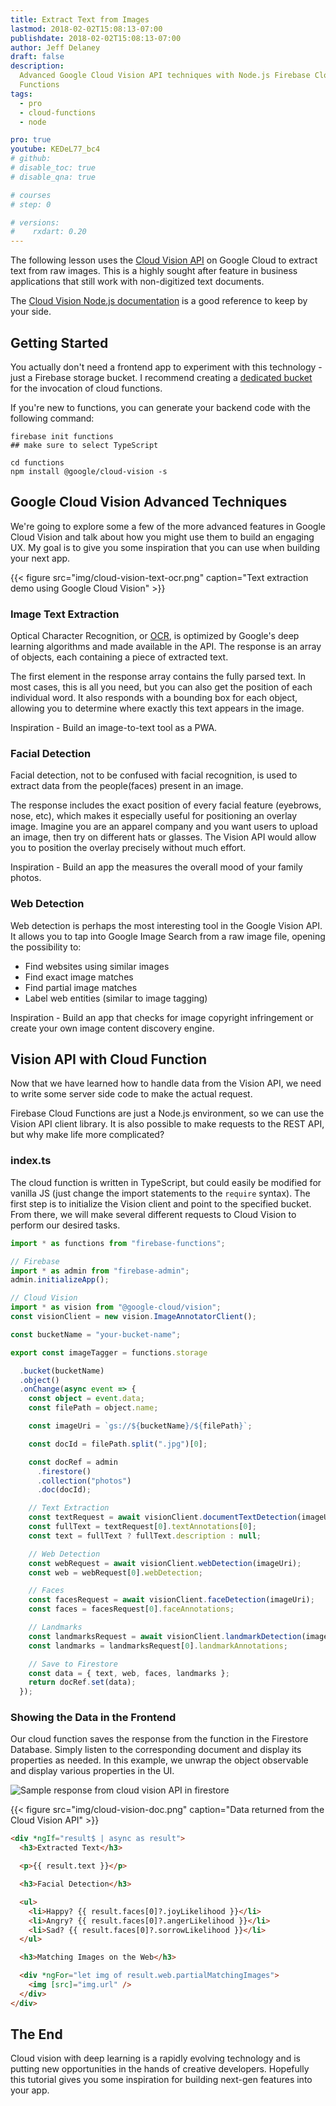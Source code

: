```yaml
---
title: Extract Text from Images
lastmod: 2018-02-02T15:08:13-07:00
publishdate: 2018-02-02T15:08:13-07:00
author: Jeff Delaney
draft: false
description:
  Advanced Google Cloud Vision API techniques with Node.js Firebase Cloud
  Functions
tags:
  - pro
  - cloud-functions
  - node

pro: true
youtube: KEDeL77_bc4
# github:
# disable_toc: true
# disable_qna: true

# courses
# step: 0

# versions:
#    rxdart: 0.20
---
```


The following lesson uses the
[Cloud Vision API](https://cloud.google.com/vision/) on Google Cloud to extract
text from raw images. This is a highly sought after feature in business
applications that still work with non-digitized text documents.

The
[Cloud Vision Node.js documentation](https://cloud.google.com/nodejs/docs/reference/vision/0.14.x/v1.ImageAnnotatorClient)
is a good reference to keep by your side.

## Getting Started

You actually don't need a frontend app to experiment with this technology - just
a Firebase storage bucket. I recommend creating a
[dedicated bucket](https://firebase.google.com/docs/storage/web/start#use_multiple_storage_buckets)
for the invocation of cloud functions.

If you're new to functions, you can generate your backend code with the
following command:

```
firebase init functions
## make sure to select TypeScript

cd functions
npm install @google/cloud-vision -s
```

## Google Cloud Vision Advanced Techniques

We're going to explore some a few of the more advanced features in Google Cloud
Vision and talk about how you might use them to build an engaging UX. My goal is
to give you some inspiration that you can use when building your next app.

{{< figure src="img/cloud-vision-text-ocr.png" caption="Text extraction demo using Google Cloud Vision" >}}

### Image Text Extraction

Optical Character Recognition, or
[OCR](https://en.wikipedia.org/wiki/Optical_character_recognition), is optimized
by Google's deep learning algorithms and made available in the API. The response
is an array of objects, each containing a piece of extracted text.

The first element in the response array contains the fully parsed text. In most
cases, this is all you need, but you can also get the position of each
individual word. It also responds with a bounding box for each object, allowing
you to determine where exactly this text appears in the image.

Inspiration - Build an image-to-text tool as a PWA.

### Facial Detection

Facial detection, not to be confused with facial recognition, is used to extract
data from the people(faces) present in an image.

The response includes the exact position of every facial feature (eyebrows,
nose, etc), which makes it especially useful for positioning an overlay image.
Imagine you are an apparel company and you want users to upload an image, then
try on different hats or glasses. The Vision API would allow you to position the
overlay precisely without much effort.

Inspiration - Build an app the measures the overall mood of your family photos.

### Web Detection

Web detection is perhaps the most interesting tool in the Google Vision API. It
allows you to tap into Google Image Search from a raw image file, opening the
possibility to:

- Find websites using similar images
- Find exact image matches
- Find partial image matches
- Label web entities (similar to image tagging)

Inspiration - Build an app that checks for image copyright infringement or
create your own image content discovery engine.

## Vision API with Cloud Function

Now that we have learned how to handle data from the Vision API, we need to
write some server side code to make the actual request.

Firebase Cloud Functions are just a Node.js environment, so we can use the
Vision API client library. It is also possible to make requests to the REST API,
but why make life more complicated?

### index.ts

The cloud function is written in TypeScript, but could easily be modified for
vanilla JS (just change the import statements to the `require` syntax). The
first step is to initialize the Vision client and point to the specified bucket.
From there, we will make several different requests to Cloud Vision to perform
our desired tasks.

```typescript
import * as functions from "firebase-functions";

// Firebase
import * as admin from "firebase-admin";
admin.initializeApp();

// Cloud Vision
import * as vision from "@google-cloud/vision";
const visionClient = new vision.ImageAnnotatorClient();

const bucketName = "your-bucket-name";

export const imageTagger = functions.storage

  .bucket(bucketName)
  .object()
  .onChange(async event => {
    const object = event.data;
    const filePath = object.name;

    const imageUri = `gs://${bucketName}/${filePath}`;

    const docId = filePath.split(".jpg")[0];

    const docRef = admin
      .firestore()
      .collection("photos")
      .doc(docId);

    // Text Extraction
    const textRequest = await visionClient.documentTextDetection(imageUri);
    const fullText = textRequest[0].textAnnotations[0];
    const text = fullText ? fullText.description : null;

    // Web Detection
    const webRequest = await visionClient.webDetection(imageUri);
    const web = webRequest[0].webDetection;

    // Faces
    const facesRequest = await visionClient.faceDetection(imageUri);
    const faces = facesRequest[0].faceAnnotations;

    // Landmarks
    const landmarksRequest = await visionClient.landmarkDetection(imageUri);
    const landmarks = landmarksRequest[0].landmarkAnnotations;

    // Save to Firestore
    const data = { text, web, faces, landmarks };
    return docRef.set(data);
  });
```

### Showing the Data in the Frontend

Our cloud function saves the response from the function in the Firestore
Database. Simply listen to the corresponding document and display its properties
as needed. In this example, we unwrap the object observable and display various
properties in the UI.

<img class="content-image" src="/images/cloud-vision-doc.png" alt="Sample response from cloud vision API in firestore" />

{{< figure src="img/cloud-vision-doc.png" caption="Data returned from the Cloud Vision API" >}}

```html
<div *ngIf="result$ | async as result">
  <h3>Extracted Text</h3>

  <p>{{ result.text }}</p>

  <h3>Facial Detection</h3>

  <ul>
    <li>Happy? {{ result.faces[0]?.joyLikelihood }}</li>
    <li>Angry? {{ result.faces[0]?.angerLikelihood }}</li>
    <li>Sad? {{ result.faces[0]?.sorrowLikelihood }}</li>
  </ul>

  <h3>Matching Images on the Web</h3>

  <div *ngFor="let img of result.web.partialMatchingImages">
    <img [src]="img.url" />
  </div>
</div>
```

## The End

Cloud vision with deep learning is a rapidly evolving technology and is putting
new opportunities in the hands of creative developers. Hopefully this tutorial
gives you some inspiration for building next-gen features into your app.
